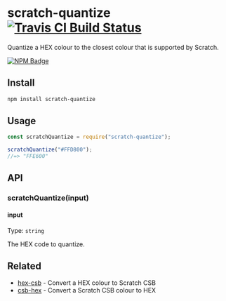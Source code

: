 # scratch-quantize [![Travis CI Build Status](https://img.shields.io/travis/com/Richienb/scratch-quantize/master.svg?style=for-the-badge)](https://travis-ci.com/Richienb/scratch-quantize)

Quantize a HEX colour to the closest colour that is supported by Scratch.

[![NPM Badge](https://nodei.co/npm/scratch-quantize.png)](https://npmjs.com/package/scratch-quantize)

## Install

```sh
npm install scratch-quantize
```

## Usage

```js
const scratchQuantize = require("scratch-quantize");

scratchQuantize("#FFD800");
//=> "FFE600"
```

## API

### scratchQuantize(input)

#### input

Type: `string`

The HEX code to quantize.

## Related

- [hex-csb](https://github.com/Richienb/hex-csb) - Convert a HEX colour to Scratch CSB
- [csb-hex](https://github.com/Richienb/csb-hex) - Convert a Scratch CSB colour to HEX
